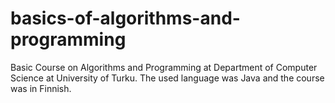 # basics-of-algorithms-and-programming
Basic Course on Algorithms and Programming at Department of Computer Science at University of Turku. The used language was Java and the course was in Finnish.
